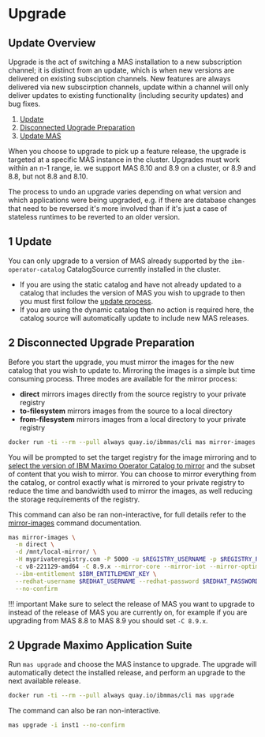 Upgrade
===============================================================================

Update Overview
-------------------------------------------------------------------------------
Upgrade is the act of switching a MAS installation to a new subscription channel; it is distinct from an update, which is when new versions are delivered on existing subsciption channels.  New features are always delivered via new subscirption channels, update within a channel will only deliver updates to existing functionality (including security updates) and bug fixes.

1. [Update](#1-update)
2. [Disconnected Upgrade Preparation](#1-disconnected-install-preparation)
3. [Update MAS](#2-update-maximo-application-suite)

When you choose to upgrade to pick up a feature release, the upgrade is targeted at a specific MAS instance in the cluster.  Upgrades must work within an n-1 range, ie. we support MAS 8.10 and 8.9 on a cluster, or 8.9 and 8.8, but not 8.8 and 8.10.

The process to undo an upgrade varies depending on what version and which applications were being upgraded, e.g. if there are database changes that need to be reversed it's more involved than if it's just a case of stateless runtimes to be reverted to an older version.

1 Update
-------------------------------------------------------------------------------
You can only upgrade to a version of MAS already supported by the `ibm-operator-catalog` CatalogSource currently installed in the cluster.

- If you are using the static catalog and have not already updated to a catalog that includes the version of MAS you wish to upgrade to then you must first follow the [update process](update.md).
- If you are using the dynamic catalog then no action is required here, the catalog source will automatically update to include new MAS releases.


2 Disconnected Upgrade Preparation
-------------------------------------------------------------------------------
Before you start the upgrade, you must mirror the images for the new catalog that you wish to update to. Mirroring the images is a simple but time consuming process.  Three modes are available for the mirror process:

- **direct** mirrors images directly from the source registry to your private registry
- **to-filesystem** mirrors images from the source to a local directory
- **from-filesystem** mirrors images from a local directory to your private registry

```bash
docker run -ti --rm --pull always quay.io/ibmmas/cli mas mirror-images
```

You will be prompted to set the target registry for the image mirroring and to [select the version of IBM Maximo Operator Catalog to mirror](choosing-the-right-catalog.md) and the subset of content that you wish to mirror.  You can choose to mirror everything from the catalog, or control exactly what is mirrored to your private registry to reduce the time and bandwidth used to mirror the images, as well reducing the storage requirements of the registry.

This command can also be ran non-interactive, for full details refer to the [mirror-images](../commands/mirror-images.md) command documentation.

```bash
mas mirror-images \
  -m direct \
  -d /mnt/local-mirror/ \
  -H myprivateregistry.com -P 5000 -u $REGISTRY_USERNAME -p $REGISTRY_PASSWORD \
  -c v8-221129-amd64 -C 8.9.x --mirror-core --mirror-iot --mirror-optimizer --mirror-manage \
  --ibm-entitlement $IBM_ENTITLEMENT_KEY \
  --redhat-username $REDHAT_USERNAME --redhat-password $REDHAT_PASSWORD \
  --no-confirm
```

!!! important
    Make sure to select the release of MAS you want to upgrade to instead of the release of MAS you are currently on, for example if you are upgrading from MAS 8.8 to MAS 8.9 you should set `-C 8.9.x`.


2 Upgrade Maximo Application Suite
-------------------------------------------------------------------------------
Run `mas upgrade` and choose the MAS instance to upgrade.  The upgrade will automatically detect the installed release, and perform an upgrade to the next available release.

```bash
docker run -ti --rm --pull always quay.io/ibmmas/cli mas upgrade
```

The command can also be ran non-interactive.

```bash
mas upgrade -i inst1 --no-confirm
```
